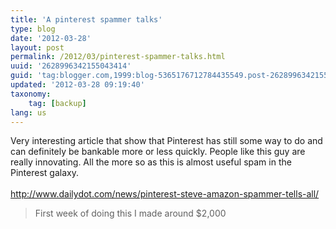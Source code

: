 ```yaml
---
title: 'A pinterest spammer talks'
type: blog
date: '2012-03-28'
layout: post
permalink: /2012/03/pinterest-spammer-talks.html
uuid: '2628996342155043414'
guid: 'tag:blogger.com,1999:blog-5365176712784435549.post-2628996342155043414'
updated: '2012-03-28 09:19:40'
taxonomy:
    tag: [backup]
lang: us
---
```


<div class="css-full-post-content js-full-post-content">
Very interesting article that show that Pinterest has still some way to do and can definitely be bankable more or less quickly. People like this guy are really innovating. All the more so as this is almost useful spam in the Pinterest galaxy.<br />
<br />
<a href="http://www.dailydot.com/news/pinterest-steve-amazon-spammer-tells-all/">http://www.dailydot.com/news/pinterest-steve-amazon-spammer-tells-all/</a><br />
<blockquote class="tr_bq">First week of doing this I made around $2,000</blockquote>
</div>
